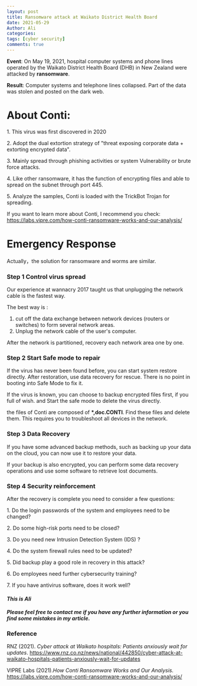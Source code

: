 ```yaml
---
layout: post
title: Ransomware attack at Waikato District Health Board
date: 2021-05-29
Author: Ali
categories: 
tags: [cyber security]
comments: true
---
```




**Event**: On May 19, 2021, hospital computer systems and phone lines operated by the Waikato District Health Board (DHB) in New Zealand were attacked by **ransomware**.

**Result**: Computer systems and telephone lines collapsed. Part of the data was stolen and posted on the dark web.



# About Conti:

1\. This virus was first discovered in 2020

2\. Adopt the dual extortion strategy of \"threat exposing corporate data + extorting encrypted data\".

3\. Mainly spread through phishing activities or system Vulnerability or brute force attacks.

4\. Like other ransomware, it has the function of encrypting files and able to spread on the subnet through port 445.

5\. Analyze the samples, Conti is loaded with the TrickBot Trojan for spreading.

If you want to learn more about Conti, I recommend you check: https://labs.vipre.com/how-conti-ransomware-works-and-our-analysis/



# Emergency Response

Actually，the solution for ransomware and worms are similar.



### Step 1 	Control virus spread

Our experience at wannacry 2017 taught us that unplugging the network cable is the fastest way.

The best way is :

1. cut off the data exchange between network devices (routers or switches) to form several network areas.
2. Unplug the network cable of the user\'s computer.

After the network is partitioned, recovery each network area one by one.



### Step 2 	Start Safe mode to repair

If the virus has never been found before, you can start  system restore directly. After restoration, use data recovery for rescue. There is no point in booting into Safe Mode to fix it.

If the virus is known, you can choose to backup encrypted files first, if you full of wish. and Start the safe mode to delete the virus directly.

the files of Conti are composed of **\*,doc.CONTI**. Find these files and delete them. This requires you to troubleshoot all devices in the network.



### Step 3 	Data Recovery

If you have some advanced backup methods, such as backing up your data on the cloud, you can now use it to restore your data.

If your backup is also encrypted, you can perform some data recovery operations and use some software to retrieve lost documents.



### Step 4 	 Security reinforcement

After the recovery is complete you need to consider a few questions:

1\. Do the login passwords of the system and employees need to be changed? 

2\. Do some high-risk ports need to be closed?

3\. Do you need new Intrusion Detection System (IDS) ?

4\. Do the system firewall rules need to be updated?

5\. Did backup play a good role in recovery in this attack?

6\. Do employees need further cybersecurity training?

7\. If you have antivirus software, does it work well?





#### ***This is Ali*** 

#### ***Please feel free to contact me if you have any further information or you find some mistakes in my article.***





### Reference

RNZ (2021). *Cyber attack at Waikato hospitals: Patients anxiously wait for updates*. https://www.rnz.co.nz/news/national/442850/cyber-attack-at-waikato-hospitals-patients-anxiously-wait-for-updates

VIPRE Labs (2021).*How Conti Ransomware Works and Our Analysis.* https://labs.vipre.com/how-conti-ransomware-works-and-our-analysis/





